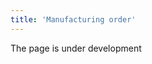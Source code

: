 ```yaml
---
title: 'Manufacturing order'
---
```

The page is under development

[//]: # (Чтобы поставить задачу на производство чего-либо, необходимо создать производственный заказ. Для этого надо перейти в **Производство** - **Производственные заказы**, где отображается список всех заказов на сборку/ разборку, и нажать кнопку **Добавить**.)

[//]: # ()
[//]: # (![]&#40;images/Manufacturing_order_1.png&#41;)

[//]: # (*Рис. 1 Список производственных заказов*)

[//]: # ()
[//]: # (  )
[//]: # ()
[//]: # (Откроется форма нового заказа, где надо заполнить основные данные.)

[//]: # ()
[//]: # (![]&#40;images/Manufacturing_order_2.png&#41;)

[//]: # (*Рис. 2 Новый заказ*)

[//]: # ()
[//]: # (  )
[//]: # ()
[//]: # (**Тип** - необходимо указать [**тип производственного заказа**]&#40;Manufacturing_order_type.md&#41;.)

[//]: # ()
[//]: # (**Номенклатура** - укажите товар, который будет произведен в результате выполнения заказа, для этого надо кликнуть в поле и выбрать товар из открывшегося списка номенклатур.)

[//]: # ()
[//]: # (**Дата начала** - в поле будут автоматически установлены дата и время создания заказа. При необходимости дату и время начала выполнения заказа можно изменить.)

[//]: # ()
[//]: # (**Разборка** - отметьте данное свойство, если это [**заказ на разборку**]&#40;Unbuild_order.md&#41;.)

[//]: # ()
[//]: # (**Номер** - идентификационный номер заказа, можно вводить вручную или настроить [**нумератор**]&#40;Numerators.md&#41;.)

[//]: # ()
[//]: # (**Компания** - укажите, какая из ваших компаний будет выполнять заказ.)

[//]: # ()
[//]: # (**Ед. изм.** - наследуется от ***Номенклатуры***, можно установить вручную, если не указана в карточке товара.)

[//]: # ()
[//]: # (**Спецификация** - будет заполнена автоматически, если у товара, выбранного для производства, есть спецификация; если спецификаций несколько, автоматически будет указана спецификация ***по умолчанию***, чтобы выбрать другую, необходимо кликнуть в поле и в открывшемся окне выбрать нужную; если у товара нет спецификации, необходимо кликнуть в поле и в открывшемся окне нажать кнопку **Добавить** и [**создать спецификацию**]&#40;Bills_of_Materials.md&#41;.)

[//]: # ()
[//]: # (**Списать из** - требуется указать [**место хранения**]&#40;Location_settings.md&#41;, откуда будут списаны компоненты для производства. Кликните в поле и выберите место хранения из списка. Все компоненты для производства по спецификации должны находиться в указанном месте хранения.)

[//]: # ()
[//]: # (Когда заполнены исходные данные, необходимо нажать кнопку **Заполнить по спецификации** и в открывшемся окне указать количество товаров, которые необходимо произвести.)

[//]: # ()
[//]: # (![]&#40;images/Manufacturing_order_3.png&#41;)

[//]: # (*Рис. 3 Ввод количества товаров к производству*)

[//]: # ()
[//]: # (  )
[//]: # ()
[//]: # (После этого на вкладке **Материалы** автоматически заполнится таблица материалов, в которой будет указано количество компонентов &#40; столбец ***Израсходовать***&#41;, необходимых для производства заданного количества продукции. Также будет отображен ***Доступный остаток*** компонентов в выбранном месте хранения.)

[//]: # ()
[//]: # (С помощью кнопок **Добавить**/ **Удалить** можно изменить состав материалов для конкретного заказа.)

[//]: # ()
[//]: # (![]&#40;images/Manufacturing_order_4.png&#41;)

[//]: # (*Рис. 4 Заполнение таблицы материалов*)

[//]: # ()
[//]: # (  )
[//]: # ()
[//]: # (На вкладке **Продукция** будет указан производимый продукт и его количество. Здесь в поле **Получатель** необходимо указать место хранения, куда поступит готовая продукция.)

[//]: # ()
[//]: # (![]&#40;images/Manufacturing_order_5.png&#41;)

[//]: # (*Рис. 5 Вкладка Продукция*)

[//]: # ()
[//]: # (  )
[//]: # ()
[//]: # (После того, как все данные заполнены, заказ можно отправлять **В работу** соответствующей кнопкой &#40;рис. 4&#41;.)

[//]: # ()
[//]: # (Следующий шаг - зарезервировать компоненты для производства. Для этого необходимо нажать кнопку **Зарезервировать,** и компоненты, забронированные для производства по данному заказу будут отображены в таблице.)

[//]: # ()
[//]: # (![]&#40;images/Manufacturing_order_6.png&#41;)

[//]: # (*Рис. 6 Резервирование компонентов для производства*)

[//]: # ()
[//]: # (  )
[//]: # ()
[//]: # (Если доступно недостаточное количество компонентов, дальнейшая работа по заказу будет невозможна, пока запасы компонентов не будут пополнены до необходимого количества. Когда все необходимое количество комплектующих есть в наличии и зарезервировано, в заказе становится доступна кнопка **Произвести**. Необходимо нажать на эту кнопку и в открывшемся окне ввести количество единиц товара, которое надо произвести. Вы можете запустить на производство весь заказ, или выполнять его частями.)

[//]: # ()
[//]: # (![]&#40;images/Manufacturing_order_7.png&#41;)

[//]: # (*Рис. 7 Поступление заказа к производству*)

[//]: # ()
[//]: # (  )
[//]: # ()
[//]: # (Количество произведенных единиц будет отражаться на вкладке **Продукция**. После того, как произведена хотя бы одна единица продукции, вы можете **Завершить** заказ, нажав на одноименную кнопку.)

[//]: # ()
[//]: # (![]&#40;images/Manufacturing_order_8.png&#41;)

[//]: # (*Рис. 8 Произведенная продукция*)

[//]: # ()
[//]: # (  )
[//]: # ()
[//]: # (Произведенная продукция отображается на складе только после завершения заказа.)

[//]: # ()
[//]: # (![]&#40;images/Manufacturing_order_9.png&#41;)

[//]: # (*Рис. 9 Готовая продукция отгружена на склад*)

  

  

  


